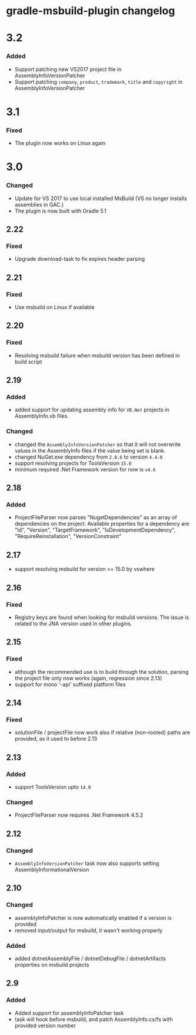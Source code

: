 # gradle-msbuild-plugin changelog

# 3.2
### Added
* Support patching new VS2017 project file in AssemblyInfoVersionPatcher
* Support patching `company`, `product`, `trademark`, `title` and `copyright` in AssemblyInfoVersionPatcher

# 3.1
### Fixed
* The plugin now works on Linux again

# 3.0
### Changed
* Update for VS 2017 to use local installed MsBuild (VS no longer installs assemblies in GAC.)
* The plugin is now built with Gradle 5.1

## 2.22
### Fixed
* Upgrade download-task to fix expires header parsing

## 2.21
### Fixed
* Use msbuild on Linux if available

## 2.20
### Fixed
* Resolving msbuild failure when msbuild version has been defined in build script

## 2.19

### Added
* added support for updating assembly info for `VB.Net` projects in AssemblyInfo.vb files.

### Changed
* changed the `AssemblyInfoVersionPatcher` so that it will not overwrite values in the AssemblyInfo files if the value being set is blank.
* changed NuGet.exe dependency from `2.8.6` to version `4.4.0`
* support resolving projects for ToolsVersion `15.0`
* minimum required .Net Framework version for now is `v4.6`

## 2.18

### Added
* ProjectFileParser now parses "NugetDependencies" as an array of dependencies on the project.
  Available properties for a dependency are "Id", "Version", "TargetFramework", "IsDevelopmentDependency", "RequireReinstallation", "VersionConstraint"

## 2.17
* support resolving msbuild for version >= 15.0 by vswhere

## 2.16

### Fixed
* Registry keys are found when looking for msbuild versions. The issue is related to the JNA version used in other plugins.

## 2.15

### Fixed
* although the recommended use is to build through the solution, parsing the project file only now works (again, regression since 2.13)
* support for mono '-api' suffixed platform files

## 2.14

### Fixed
* solutionFile / projectFile now work also if relative (non-rooted)
 paths are provided, as it used to before 2.13


## 2.13

### Added
* support ToolsVersion upto `14.0`

### Changed
* ProjectFileParser now requires .Net Framework 4.5.2


## 2.12

### Changed
* `AssemblyInfoVersionPatcher` task now also supports setting AssemblyInformationalVersion


## 2.10

### Changed
* assemblyInfoPatcher is now automatically enabled if a version is provided
* removed input/output for msbuild, it wasn't working properly

### Added
* added dotnetAssemblyFile / dotnetDebugFile / dotnetArtifacts properties on msbuild projects


## 2.9

### Added
* Added support for assemblyInfoPatcher task
 * task will hook before msbuild, and patch AssemblyInfo.cs/fs with provided version number
